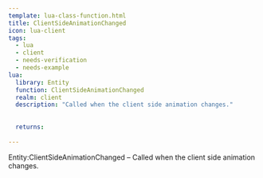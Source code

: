 ```yaml
---
template: lua-class-function.html
title: ClientSideAnimationChanged
icon: lua-client
tags:
  - lua
  - client
  - needs-verification
  - needs-example
lua:
  library: Entity
  function: ClientSideAnimationChanged
  realm: client
  description: "Called when the client side animation changes."
  
  
  returns:
    
---
```


<div class="lua__search__keywords">
Entity:ClientSideAnimationChanged &#x2013; Called when the client side animation changes.
</div>
